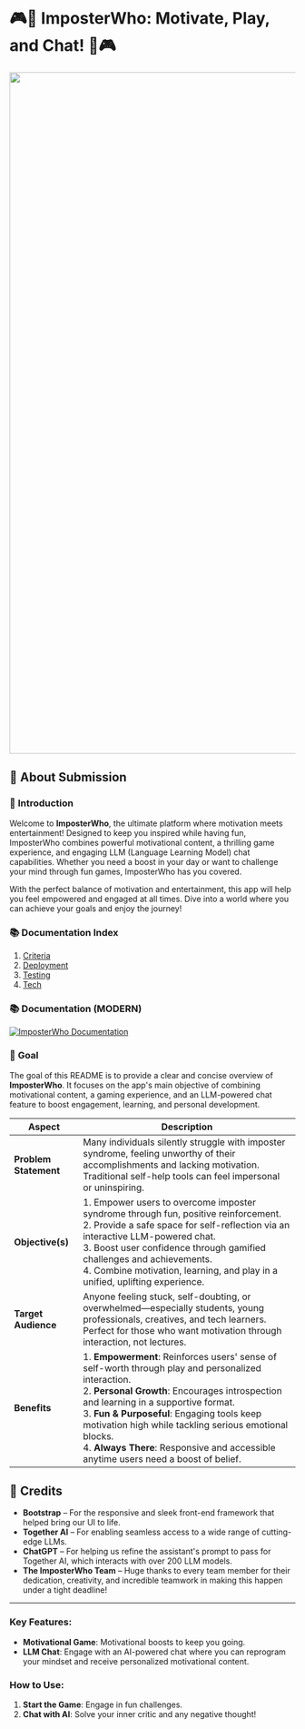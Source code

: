 # 🎮💬 **ImposterWho: Motivate, Play, and Chat!** 💬🎮

<p align="center">
  <img src="https://imposterwho.s3.eu-north-1.amazonaws.com/media/banner.png" alt="ImposterWho Banner" width="1200"/>
</p>

## 📄 About Submission

### 🌟 **Introduction**

Welcome to **ImposterWho**, the ultimate platform where motivation meets entertainment! Designed to keep you inspired while having fun, ImposterWho combines powerful motivational content, a thrilling game experience, and engaging LLM (Language Learning Model) chat capabilities. Whether you need a boost in your day or want to challenge your mind through fun games, ImposterWho has you covered.

With the perfect balance of motivation and entertainment, this app will help you feel empowered and engaged at all times. Dive into a world where you can achieve your goals and enjoy the journey!

### 📚 Documentation Index

1. [Criteria](documentation/criteria.md)
2. [Deployment](documentation/deployment.md)
3. [Testing](documentation/testing.md)
4. [Tech](documentation/tech.md)

### 📚 Documentation (MODERN)

[![ImposterWho Documentation](https://img.shields.io/badge/View-ImposterWho_Documentation-blue)](https://plexoio.github.io/imposterwho/) 

### 🎯 **Goal**

The goal of this README is to provide a clear and concise overview of **ImposterWho**. It focuses on the app's main objective of combining motivational content, a gaming experience, and an LLM-powered chat feature to boost engagement, learning, and personal development.

| Aspect         | Description |
| -------------- | ----------- |
| **Problem Statement** | Many individuals silently struggle with imposter syndrome, feeling unworthy of their accomplishments and lacking motivation. Traditional self-help tools can feel impersonal or uninspiring. |
| **Objective(s)** | 1. Empower users to overcome imposter syndrome through fun, positive reinforcement.<br>2. Provide a safe space for self-reflection via an interactive LLM-powered chat.<br>3. Boost user confidence through gamified challenges and achievements.<br>4. Combine motivation, learning, and play in a unified, uplifting experience. |
| **Target Audience** | Anyone feeling stuck, self-doubting, or overwhelmed—especially students, young professionals, creatives, and tech learners. Perfect for those who want motivation through interaction, not lectures. |
| **Benefits** | 1. **Empowerment**: Reinforces users' sense of self-worth through play and personalized interaction.<br>2. **Personal Growth**: Encourages introspection and learning in a supportive format.<br>3. **Fun & Purposeful**: Engaging tools keep motivation high while tackling serious emotional blocks.<br>4. **Always There**: Responsive and accessible anytime users need a boost of belief. |

## 🌟 **Credits**

- **Bootstrap** – For the responsive and sleek front-end framework that helped bring our UI to life.  
- **Together AI** – For enabling seamless access to a wide range of cutting-edge LLMs.  
- **ChatGPT** – For helping us refine the assistant's prompt to pass for Together AI, which interacts with over 200 LLM models.  
- **The ImposterWho Team** – Huge thanks to every team member for their dedication, creativity, and incredible teamwork in making this happen under a tight deadline!

---

### **Key Features**:

- **Motivational Game**: Motivational boosts to keep you going.
- **LLM Chat**: Engage with an AI-powered chat where you can reprogram your mindset and receive personalized motivational content.

### **How to Use**:

1. **Start the Game**: Engage in fun challenges.
2. **Chat with AI**: Solve your inner critic and any negative thought!
